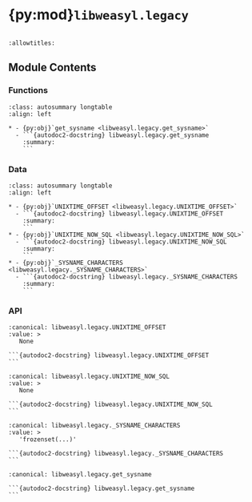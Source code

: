 # {py:mod}`libweasyl.legacy`

```{py:module} libweasyl.legacy
```

```{autodoc2-docstring} libweasyl.legacy
:allowtitles:
```

## Module Contents

### Functions

````{list-table}
:class: autosummary longtable
:align: left

* - {py:obj}`get_sysname <libweasyl.legacy.get_sysname>`
  - ```{autodoc2-docstring} libweasyl.legacy.get_sysname
    :summary:
    ```
````

### Data

````{list-table}
:class: autosummary longtable
:align: left

* - {py:obj}`UNIXTIME_OFFSET <libweasyl.legacy.UNIXTIME_OFFSET>`
  - ```{autodoc2-docstring} libweasyl.legacy.UNIXTIME_OFFSET
    :summary:
    ```
* - {py:obj}`UNIXTIME_NOW_SQL <libweasyl.legacy.UNIXTIME_NOW_SQL>`
  - ```{autodoc2-docstring} libweasyl.legacy.UNIXTIME_NOW_SQL
    :summary:
    ```
* - {py:obj}`_SYSNAME_CHARACTERS <libweasyl.legacy._SYSNAME_CHARACTERS>`
  - ```{autodoc2-docstring} libweasyl.legacy._SYSNAME_CHARACTERS
    :summary:
    ```
````

### API

````{py:data} UNIXTIME_OFFSET
:canonical: libweasyl.legacy.UNIXTIME_OFFSET
:value: >
   None

```{autodoc2-docstring} libweasyl.legacy.UNIXTIME_OFFSET
```

````

````{py:data} UNIXTIME_NOW_SQL
:canonical: libweasyl.legacy.UNIXTIME_NOW_SQL
:value: >
   None

```{autodoc2-docstring} libweasyl.legacy.UNIXTIME_NOW_SQL
```

````

````{py:data} _SYSNAME_CHARACTERS
:canonical: libweasyl.legacy._SYSNAME_CHARACTERS
:value: >
   'frozenset(...)'

```{autodoc2-docstring} libweasyl.legacy._SYSNAME_CHARACTERS
```

````

````{py:function} get_sysname(target)
:canonical: libweasyl.legacy.get_sysname

```{autodoc2-docstring} libweasyl.legacy.get_sysname
```
````
